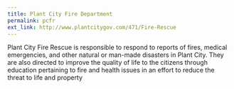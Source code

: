 ```yaml
---
title: Plant City Fire Department
permalink: pcfr
ext_link: http://www.plantcitygov.com/471/Fire-Rescue
---
```


Plant City Fire Rescue is responsible to respond to reports of fires, medical emergencies, and other natural or man-made disasters in Plant City. They are also directed to improve the quality of life to the citizens through education pertaining to fire and health issues in an effort to reduce the threat to life and property
